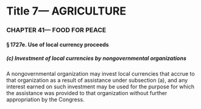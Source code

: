 
# Title 7— AGRICULTURE
### CHAPTER 41— FOOD FOR PEACE
#### § 1727e. Use of local currency proceeds
##### (c) Investment of local currencies by nongovernmental organizations

A nongovernmental organization may invest local currencies that accrue to that organization as a result of assistance under subsection (a), and any interest earned on such investment may be used for the purpose for which the assistance was provided to that organization without further appropriation by the Congress.
